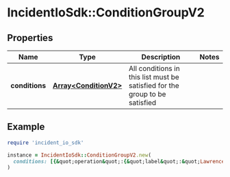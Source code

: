 # IncidentIoSdk::ConditionGroupV2

## Properties

| Name | Type | Description | Notes |
| ---- | ---- | ----------- | ----- |
| **conditions** | [**Array&lt;ConditionV2&gt;**](ConditionV2.md) | All conditions in this list must be satisfied for the group to be satisfied |  |

## Example

```ruby
require 'incident_io_sdk'

instance = IncidentIoSdk::ConditionGroupV2.new(
  conditions: [{&quot;operation&quot;:{&quot;label&quot;:&quot;Lawrence Jones&quot;,&quot;value&quot;:&quot;01FCQSP07Z74QMMYPDDGQB9FTG&quot;},&quot;param_bindings&quot;:[{&quot;array_value&quot;:[{&quot;label&quot;:&quot;Lawrence Jones&quot;,&quot;literal&quot;:&quot;SEV123&quot;,&quot;reference&quot;:&quot;incident.severity&quot;}],&quot;value&quot;:{&quot;label&quot;:&quot;Lawrence Jones&quot;,&quot;literal&quot;:&quot;SEV123&quot;,&quot;reference&quot;:&quot;incident.severity&quot;}}],&quot;subject&quot;:{&quot;label&quot;:&quot;Incident Severity&quot;,&quot;reference&quot;:&quot;incident.severity&quot;}}]
)
```

